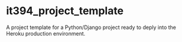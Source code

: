 # it394_project_template
A project template for a Python/Django project ready to deply into the Heroku production environment.
